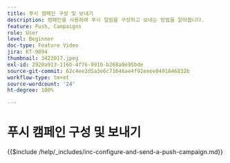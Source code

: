 ```yaml
---
title: 푸시 캠페인 구성 및 보내기
description: 캠페인을 사용하여 푸시 알림을 구성하고 보내는 방법을 알아봅니다.
feature: Push, Campaigns
role: User
level: Beginner
doc-type: Feature Video
jira: KT-9894
thumbnail: 3422017.jpeg
exl-id: 2920a913-116b-4f76-9916-b268a9e95bde
source-git-commit: 62c4ee2d5a3e6c71646ae4f92eeee0491846832b
workflow-type: tm+mt
source-wordcount: '24'
ht-degree: 100%

---
```


# 푸시 캠페인 구성 및 보내기

{{$include /help/_includes/inc-configure-and-send-a-push-campaign.md}}
